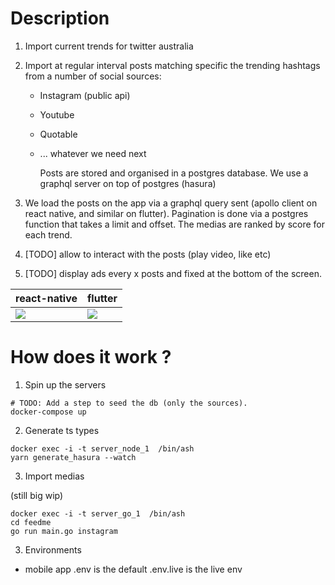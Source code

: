 # Description

1. Import current trends for twitter australia
2. Import at regular interval posts matching specific the trending hashtags from a number of social sources:

   - Instagram (public api)
   - Youtube
   - Quotable
   - ... whatever we need next

     Posts are stored and organised in a postgres database.
     We use a graphql server on top of postgres (hasura)

3. We load the posts on the app via a graphql query sent (apollo client on react native, and similar on flutter). Pagination is done via a postgres function that takes a limit and offset. The medias are ranked by score for each trend.
4. [TODO] allow to interact with the posts (play video, like etc)
5. [TODO] display ads every x posts and fixed at the bottom of the screen.

| react-native          | flutter                  |
| --------------------- | ------------------------ |
| ![](react-native.gif) | ![](current-flutter.gif) |

# How does it work ?

1. Spin up the servers

```
# TODO: Add a step to seed the db (only the sources).
docker-compose up
```

2. Generate ts types

```
docker exec -i -t server_node_1  /bin/ash
yarn generate_hasura --watch
```

3. Import medias

(still big wip)

```
docker exec -i -t server_go_1  /bin/ash
cd feedme
go run main.go instagram
```

3. Environments

- mobile app
  .env is the default
  .env.live is the live env
